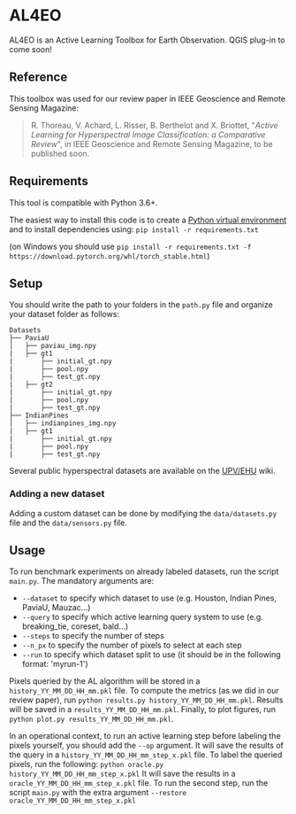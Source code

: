 # AL4EO

AL4EO is an Active Learning Toolbox for Earth Observation. QGIS plug-in to come soon!

## Reference

This toolbox was used for our review paper in IEEE Geoscience and Remote Sensing Magazine:

> R. Thoreau, V. Achard, L. Risser, B. Berthelot and X. Briottet, "*Active Learning for Hyperspectral Image Classification: a Comparative Review*", in IEEE Geoscience and Remote Sensing Magazine, to be published soon.

## Requirements

This tool is compatible with Python 3.6+.

The easiest way to install this code is to create a [Python virtual environment](https://docs.python.org/3/tutorial/venv.html) and to install dependencies using:
`pip install -r requirements.txt`

(on Windows you should use `pip install -r requirements.txt -f https://download.pytorch.org/whl/torch_stable.html`)

## Setup

You should write the path to your folders in the `path.py` file and organize your dataset folder as follows:


```
Datasets
├── PaviaU
│   ├── paviau_img.npy
|   ├── gt1
|       ├── initial_gt.npy
|       ├── pool.npy
|       ├── test_gt.npy
|   ├── gt2
|       ├── initial_gt.npy
|       ├── pool.npy
|       ├── test_gt.npy
├── IndianPines
│   ├── indianpines_img.npy
|   ├── gt1
|       ├── initial_gt.npy
|       ├── pool.npy
|       ├── test_gt.npy

```

Several public hyperspectral datasets are available on the [UPV/EHU](http://www.ehu.eus/ccwintco/index.php?title=Hyperspectral_Remote_Sensing_Scenes) wiki.


### Adding a new dataset

Adding a custom dataset can be done by modifying the `data/datasets.py` file and the `data/sensors.py` file.

## Usage

To run benchmark experiments on already labeled datasets, run the script `main.py`. The mandatory arguments are:
 * `--dataset` to specify which dataset to use (e.g. Houston, Indian Pines, PaviaU, Mauzac...)
 * `--query` to specify which active learning query system to use (e.g. breaking_tie, coreset, bald...)
 * `--steps` to specify the number of steps
 * `--n_px` to specify the number of pixels to select at each step
 * `--run` to specify which dataset split to use (it should be in the following format: 'myrun-1')

Pixels queried by the AL algorithm will be stored in a `history_YY_MM_DD_HH_mm.pkl` file.
To compute the metrics (as we did in our review paper), run `python results.py history_YY_MM_DD_HH_mm.pkl`.
Results will be saved in a `results_YY_MM_DD_HH_mm.pkl`. Finally, to plot figures, run `python plot.py results_YY_MM_DD_HH_mm.pkl`.

In an operational context, to run an active learning step before labeling the pixels yourself, you should add the `--op` argument.
It will save the results of the query in a `history_YY_MM_DD_HH_mm_step_x.pkl` file.
To label the queried pixels, run the following:
`python oracle.py history_YY_MM_DD_HH_mm_step_x.pkl`
It will save the results in a `oracle_YY_MM_DD_HH_mm_step_x.pkl` file.
To run the second step, run the script `main.py` with the extra argument `--restore oracle_YY_MM_DD_HH_mm_step_x.pkl`
